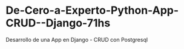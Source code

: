 # De-Cero-a-Experto-Python-App-CRUD--Django-71hs
Desarrollo de una App en Django - CRUD con Postgresql

